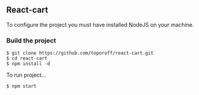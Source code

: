 ## React-cart
To configure the project you must have installed NodeJS on your machine.

### Build the project
```
$ git clone https://github.com/toporoff/react-cart.git
$ cd react-cart
$ npm install -d
```
To run project...
```
$ npm start
```